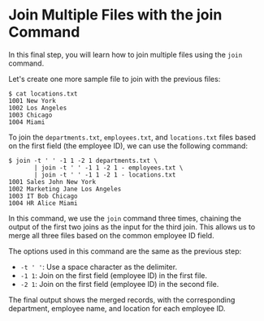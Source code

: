 # Join Multiple Files with the join Command

In this final step, you will learn how to join multiple files using the `join` command.

Let's create one more sample file to join with the previous files:

```
$ cat locations.txt
1001 New York
1002 Los Angeles
1003 Chicago
1004 Miami
```

To join the `departments.txt`, `employees.txt`, and `locations.txt` files based on the first field (the employee ID), we can use the following command:

```
$ join -t ' ' -1 1 -2 1 departments.txt \
       | join -t ' ' -1 1 -2 1 - employees.txt \
       | join -t ' ' -1 1 -2 1 - locations.txt
1001 Sales John New York
1002 Marketing Jane Los Angeles
1003 IT Bob Chicago
1004 HR Alice Miami
```

In this command, we use the `join` command three times, chaining the output of the first two joins as the input for the third join. This allows us to merge all three files based on the common employee ID field.

The options used in this command are the same as the previous step:

- `-t ' '`: Use a space character as the delimiter.
- `-1 1`: Join on the first field (employee ID) in the first file.
- `-2 1`: Join on the first field (employee ID) in the second file.

The final output shows the merged records, with the corresponding department, employee name, and location for each employee ID.
